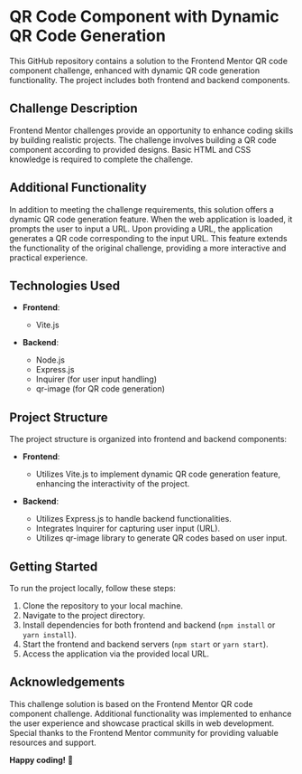 # QR Code Component with Dynamic QR Code Generation

This GitHub repository contains a solution to the Frontend Mentor QR code component challenge, enhanced with dynamic QR code generation functionality. The project includes both frontend and backend components.

## Challenge Description

Frontend Mentor challenges provide an opportunity to enhance coding skills by building realistic projects. The challenge involves building a QR code component according to provided designs. Basic HTML and CSS knowledge is required to complete the challenge.

## Additional Functionality

In addition to meeting the challenge requirements, this solution offers a dynamic QR code generation feature. When the web application is loaded, it prompts the user to input a URL. Upon providing a URL, the application generates a QR code corresponding to the input URL. This feature extends the functionality of the original challenge, providing a more interactive and practical experience.

## Technologies Used

- **Frontend**:

  - Vite.js

- **Backend**:
  - Node.js
  - Express.js
  - Inquirer (for user input handling)
  - qr-image (for QR code generation)

## Project Structure

The project structure is organized into frontend and backend components:

- **Frontend**:

  - Utilizes Vite.js to implement dynamic QR code generation feature, enhancing the interactivity of the project.

- **Backend**:
  - Utilizes Express.js to handle backend functionalities.
  - Integrates Inquirer for capturing user input (URL).
  - Utilizes qr-image library to generate QR codes based on user input.

## Getting Started

To run the project locally, follow these steps:

1. Clone the repository to your local machine.
2. Navigate to the project directory.
3. Install dependencies for both frontend and backend (`npm install` or `yarn install`).
4. Start the frontend and backend servers (`npm start` or `yarn start`).
5. Access the application via the provided local URL.

## Acknowledgements

This challenge solution is based on the Frontend Mentor QR code component challenge. Additional functionality was implemented to enhance the user experience and showcase practical skills in web development. Special thanks to the Frontend Mentor community for providing valuable resources and support.

**Happy coding!** 🚀
